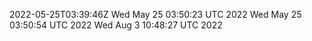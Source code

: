 2022-05-25T03:39:46Z
Wed May 25 03:50:23 UTC 2022
Wed May 25 03:50:54 UTC 2022
Wed Aug  3 10:48:27 UTC 2022
